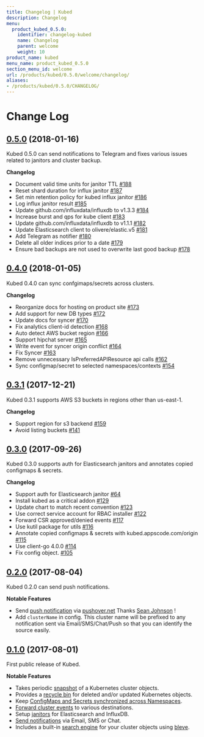 ```yaml
---
title: Changelog | Kubed
description: Changelog
menu:
  product_kubed_0.5.0:
    identifier: changelog-kubed
    name: Changelog
    parent: welcome
    weight: 10
product_name: kubed
menu_name: product_kubed_0.5.0
section_menu_id: welcome
url: /products/kubed/0.5.0/welcome/changelog/
aliases:
- /products/kubed/0.5.0/CHANGELOG/
---
```


# Change Log

## [0.5.0](https://github.com/appscode/kubed/releases/tag/0.5.0) (2018-01-16)
Kubed 0.5.0 can send notifications to Telegram and fixes various issues related to janitors and cluster backup.

__Changelog__

- Document valid time units for janitor TTL [\#188](https://github.com/appscode/kubed/pull/188)
- Reset shard duration for influx janitor [\#187](https://github.com/appscode/kubed/pull/187)
- Set min retention policy for kubed influx janitor [\#186](https://github.com/appscode/kubed/pull/186)
- Log influx janitor result [\#185](https://github.com/appscode/kubed/pull/185)
- Update github.com/influxdata/influxdb to v1.3.3 [\#184](https://github.com/appscode/kubed/pull/184)
- Increase burst and qps for kube client [\#183](https://github.com/appscode/kubed/pull/183)
- Update github.com/influxdata/influxdb to v1.1.1 [\#182](https://github.com/appscode/kubed/pull/182)
- Update Elasticsearch client to olivere/elastic.v5 [\#181](https://github.com/appscode/kubed/pull/181)
- Add Telegram as notifier [\#180](https://github.com/appscode/kubed/pull/180)
- Delete all older indices prior to a date [\#179](https://github.com/appscode/kubed/pull/179)
- Ensure bad backups are not used to overwrite last good backup [\#178](https://github.com/appscode/kubed/pull/178)


## [0.4.0](https://github.com/appscode/kubed/releases/tag/0.4.0) (2018-01-05)
Kubed 0.4.0 can sync confgimaps/secrets across clusters.

__Changelog__

- Reorganize docs for hosting on product site [\#173](https://github.com/appscode/kubed/pull/173)
- Add support for new DB types [\#172](https://github.com/appscode/kubed/pull/172)
- Update docs for syncer [\#170](https://github.com/appscode/kubed/pull/170)
- Fix analytics client-id detection [\#168](https://github.com/appscode/kubed/pull/168)
- Auto detect AWS bucket region [\#166](https://github.com/appscode/kubed/pull/166)
- Support hipchat server [\#165](https://github.com/appscode/kubed/pull/165)
- Write event for syncer origin conflict [\#164](https://github.com/appscode/kubed/pull/164)
- Fix Syncer [\#163](https://github.com/appscode/kubed/pull/163)
- Remove unnecessary IsPreferredAPIResource api calls [\#162](https://github.com/appscode/kubed/pull/162)
- Sync configmap/secret to selected namespaces/contexts [\#154](https://github.com/appscode/kubed/pull/154)


## [0.3.1](https://github.com/appscode/kubed/releases/tag/0.3.1) (2017-12-21)
Kubed 0.3.1 supports AWS S3 buckets in regions other than us-east-1.

__Changelog__

- Support region for s3 backend [\#159](https://github.com/appscode/kubed/issues/159)
- Avoid listing buckets [\#141](https://github.com/appscode/kubed/issues/141)


## [0.3.0](https://github.com/appscode/kubed/releases/tag/0.3.0) (2017-09-26)
Kubed 0.3.0 supports auth for Elasticsearch janitors and annotates copied configmaps & secrets.

__Changelog__

- Support auth for Elasticsearch janitor [\#64](https://github.com/appscode/kubed/issues/64)
- Install kubed as a critical addon [\#129](https://github.com/appscode/kubed/pull/129)
- Update chart to match recent convention [\#123](https://github.com/appscode/kubed/pull/123)
- Use correct service account for RBAC installer [\#122](https://github.com/appscode/kubed/pull/122)
- Forward CSR approved/denied events [\#117](https://github.com/appscode/kubed/pull/117)
- Use kutil package for utils [\#116](https://github.com/appscode/kubed/pull/116)
- Annotate copied configmaps & secrets with kubed.appscode.com/origin [\#115](https://github.com/appscode/kubed/pull/115)
- Use client-go 4.0.0 [\#114](https://github.com/appscode/kubed/pull/114)
- Fix config object. [\#105](https://github.com/appscode/kubed/pull/105)


## [0.2.0](https://github.com/appscode/kubed/releases/tag/0.2.0) (2017-08-04)
Kubed 0.2.0 can send push notifications.

__Notable Features__

 - Send [push notification](/products/kubed/0.5.0/tutorials/notifiers#pushovernet) via [pushover.net](https://pushover.net/) Thanks [Sean Johnson](https://github.com/pirogoeth) !
 - Add `clusterName` in config. This cluster name will be prefixed to any notification sent via Email/SMS/Chat/Push so that you can identify the source easily.


## [0.1.0](https://github.com/appscode/kubed/releases/tag/0.1.0) (2017-08-01)
First public release of Kubed.

__Notable Features__

 - Takes periodic [snapshot](/products/kubed/0.5.0/tutorials/cluster-snapshot) of a Kubernetes cluster objects.
 - Provides a [recycle bin](/products/kubed/0.5.0/tutorials/recycle-bin) for deleted and/or updated Kubernetes objects.
 - Keep [ConfigMaps and Secrets synchronized across Namespaces](/products/kubed/0.5.0/tutorials/config-syncer).
 - [Forward cluster events](/products/kubed/0.5.0/tutorials/event-forwarder) to various destinations.
 - Setup [janitors](/products/kubed/0.5.0/tutorials/janitors) for Elasticsearch and InfluxDB.
 - [Send notifications](/products/kubed/0.5.0/tutorials/notifiers) via Email, SMS or Chat.
 - Includes a built-in [search engine](/products/kubed/0.5.0/tutorials/apiserver) for your cluster objects using [bleve](https://github.com/blevesearch/bleve).

